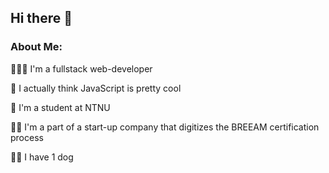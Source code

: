 ## Hi there 👋

### About Me:
👨🏽‍💻 I'm a fullstack web-developer

🐯 I actually think JavaScript is pretty cool

🐢 I'm a student at NTNU

👶🏼 I'm a part of a start-up company that digitizes the BREEAM certification process

🧚🏼 I have 1 dog
